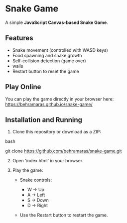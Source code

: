 # Snake Game

A simple **JavaScript Canvas-based Snake Game**.

## Features

- Snake movement (controlled with WASD keys)
- Food spawning and snake growth
- Self-collision detection (game over)
- walls
- Restart button to reset the game

## Play Online
You can play the game directly in your browser here:
https://behramaras.github.io/snake-game/

## Installation and Running

1. Clone this repository or download as a ZIP:

bash

git clone https://github.com/behramaras/snake-game.git


2. Open 'index.html' in your browser.  

3. Play the game:  
   - Snake controls:  
     - W → Up  
     - A → Left  
     - S → Down  
     - D → Right
       
   - Use the Restart button to restart the game.
